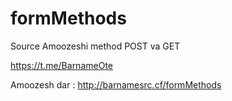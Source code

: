 # formMethods
Source Amoozeshi method POST va GET

https://t.me/BarnameOte

Amoozesh dar : http://barnamesrc.cf/formMethods
